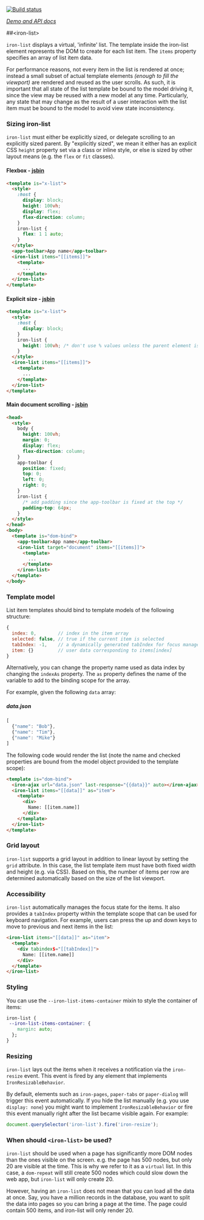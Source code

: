 
<!---

This README is automatically generated from the comments in these files:
iron-list.html

Edit those files, and our readme bot will duplicate them over here!
Edit this file, and the bot will squash your changes :)

The bot does some handling of markdown. Please file a bug if it does the wrong
thing! https://github.com/PolymerLabs/tedium/issues

-->

[![Build status](https://travis-ci.org/PolymerElements/iron-list.svg?branch=master)](https://travis-ci.org/PolymerElements/iron-list)

_[Demo and API docs](https://elements.polymer-project.org/elements/iron-list)_


##&lt;iron-list&gt;

`iron-list` displays a virtual, 'infinite' list. The template inside
the iron-list element represents the DOM to create for each list item.
The `items` property specifies an array of list item data.

For performance reasons, not every item in the list is rendered at once;
instead a small subset of actual template elements *(enough to fill the viewport)*
are rendered and reused as the user scrolls. As such, it is important that all
state of the list template be bound to the model driving it, since the view may
be reused with a new model at any time. Particularly, any state that may change
as the result of a user interaction with the list item must be bound to the model
to avoid view state inconsistency.
### Sizing iron-list
`iron-list` must either be explicitly sized, or delegate scrolling to an
explicitly sized parent. By "explicitly sized", we mean it either has an explicit
CSS `height` property set via a class or inline style, or else is sized by other
layout means (e.g. the `flex` or `fit` classes).
#### Flexbox - [jsbin](http://jsbin.com/kokaki/edit?html,output)
```html
<template is="x-list">
  <style>
    :host {
      display: block;
      height: 100vh;
      display: flex;
      flex-direction: column;
    }
    iron-list {
      flex: 1 1 auto;
    }
  </style>
  <app-toolbar>App name</app-toolbar>
  <iron-list items="[[items]]">
    <template>
      ...
    </template>
  </iron-list>
</template>
```
#### Explicit size - [jsbin](http://jsbin.com/pibefo/edit?html,output)
```html
<template is="x-list">
  <style>
    :host {
      display: block;
    }
    iron-list {
      height: 100vh; /* don't use % values unless the parent element is sized. */
    }
  </style>
  <iron-list items="[[items]]">
    <template>
      ...
    </template>
  </iron-list>
</template>
```
#### Main document scrolling - [jsbin](http://jsbin.com/cojuli/edit?html,output)
```html
<head>
  <style>
    body {
      height: 100vh;
      margin: 0;
      display: flex;
      flex-direction: column;
    }
    app-toolbar {
      position: fixed;
      top: 0;
      left: 0;
      right: 0;
    }
    iron-list {
      /* add padding since the app-toolbar is fixed at the top */
      padding-top: 64px;
    }
  </style>
</head>
<body>
  <template is="dom-bind">
    <app-toolbar>App name</app-toolbar>
    <iron-list target="document" items="[[items]]">
      <template>
        ...
      </template>
    </iron-list>
  </template>
</body>
```
### Template model
List item templates should bind to template models of the following structure:
```js
{
  index: 0,        // index in the item array
  selected: false, // true if the current item is selected
  tabIndex: -1,    // a dynamically generated tabIndex for focus management
  item: {}         // user data corresponding to items[index]
}
```
Alternatively, you can change the property name used as data index by changing the
`indexAs` property. The `as` property defines the name of the variable to add to the binding
scope for the array.

For example, given the following `data` array:
##### data.json
```js
[
  {"name": "Bob"},
  {"name": "Tim"},
  {"name": "Mike"}
]
```
The following code would render the list (note the name and checked properties are
bound from the model object provided to the template scope):
```html
<template is="dom-bind">
  <iron-ajax url="data.json" last-response="{{data}}" auto></iron-ajax>
  <iron-list items="[[data]]" as="item">
    <template>
      <div>
        Name: [[item.name]]
      </div>
    </template>
  </iron-list>
</template>
```
### Grid layout
`iron-list` supports a grid layout in addition to linear layout by setting
the `grid` attribute.  In this case, the list template item must have both fixed
width and height (e.g. via CSS). Based on this, the number of items
per row are determined automatically based on the size of the list viewport.
### Accessibility
`iron-list` automatically manages the focus state for the items. It also provides
a `tabIndex` property within the template scope that can be used for keyboard navigation.
For example, users can press the up and down keys to move to previous and next
items in the list:
```html
<iron-list items="[[data]]" as="item">
  <template>
    <div tabindex$="[[tabIndex]]">
      Name: [[item.name]]
    </div>
  </template>
</iron-list>
```
### Styling
You can use the `--iron-list-items-container` mixin to style the container of items:
```css
iron-list {
 --iron-list-items-container: {
    margin: auto;
  };
}
```
### Resizing
`iron-list` lays out the items when it receives a notification via the `iron-resize` event.
This event is fired by any element that implements `IronResizableBehavior`.

By default, elements such as `iron-pages`, `paper-tabs` or `paper-dialog` will trigger
this event automatically. If you hide the list manually (e.g. you use `display: none`)
you might want to implement `IronResizableBehavior` or fire this event manually right
after the list became visible again. For example:
```js
document.querySelector('iron-list').fire('iron-resize');
```
### When should `<iron-list>` be used?
`iron-list` should be used when a page has significantly more DOM nodes than the ones
visible on the screen. e.g. the page has 500 nodes, but only 20 are visible at the time.
This is why we refer to it as a `virtual` list. In this case, a `dom-repeat` will still
create 500 nodes which could slow down the web app, but `iron-list` will only create 20.

However, having an `iron-list` does not mean that you can load all the data at once.
Say, you have a million records in the database, you want to split the data into pages
so you can bring a page at the time. The page could contain 500 items, and iron-list
will only render 20.



